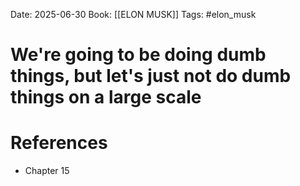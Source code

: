 Date: 2025-06-30
Book: [[ELON MUSK]]
Tags: #elon_musk 
# We're going to be doing dumb things, but let's just not do dumb things on a large scale



# References
- Chapter 15
